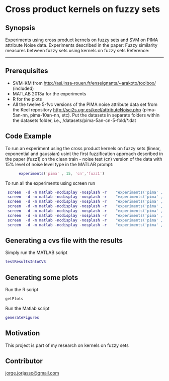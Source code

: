 # Cross product kernels on fuzzy sets

## Synopsis
Experiments using cross product kernels on fuzzy sets and SVM on PIMA attribute Noise data.
Experiments described in the paper: Fuzzy similarity measures between fuzzy sets using kernels on fuzzy sets
Reference:

---
## Prerequisites
* SVM-KM from http://asi.insa-rouen.fr/enseignants/~arakoto/toolbox/  (included)
* MATLAB 2013a for the experiments
* R for the plots
* All the twelve 5-fvc versions of the PIMA noise attribute data set from the Keel repository http://sci2s.ugr.es/keel/attributeNoise.php (pima-5an-nn, pima-10an-nn, etc). Put the datasets in separate folders  within the datasets folder, i.e., /datasets/pima-5an-cn-5-fold/<nowiki>*</nowiki>.dat

## Code Example

To run an  experiment using the cross product kernels on fuzzy sets (linear, exponential and gaussian) usint the first fuzzification approach described in the paper (fuzz1) on the  clean train - noise test (cn) version of the data with 15% level of noise level type in the MATLAB prompt:

```matlab
      experiments('pima' , 15, 'cn','fuzz1')
```
To run all the experiments using screen run 

```matlab
 screen  -d -m matlab -nodisplay -nosplash -r    "experiments('pima' , 15, 'cn','fuzz1')"
 screen  -d -m matlab -nodisplay -nosplash -r    "experiments('pima' , 20, 'cn','fuzz1')"
 screen  -d -m matlab -nodisplay -nosplash -r    "experiments('pima' , 15, 'cn','fuzz2')"
 screen  -d -m matlab -nodisplay -nosplash -r    "experiments('pima' , 20, 'cn','fuzz2')"
 screen  -d -m matlab -nodisplay -nosplash -r    "experiments('pima' , 15, 'cn','fuzz3')"
 screen  -d -m matlab -nodisplay -nosplash -r    "experiments('pima' , 20, 'cn','fuzz3')"
 screen  -d -m matlab -nodisplay -nosplash -r    "experiments('pima' , 15, 'cn','fuzz4')"
 screen  -d -m matlab -nodisplay -nosplash -r    "experiments('pima' , 20, 'cn','fuzz4')"
```

## Generating a cvs file with the results
Simply run the MATLAB script
```matlab
testResultsIntoCVS
```
## Generating some  plots
Run the R script
```R
getPlots
```
Run the Matlab script
```matlab
generateFigures
```

## Motivation

This project is part of my research on kernels on fuzzy sets

## Contributor
jorge.jorjasso@gmail.com

